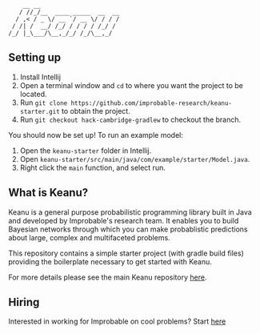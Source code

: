 ```
    __ __                      
   / //_/__  ____ _____  __  __
  / ,< / _ \/ __ `/ __ \/ / / /
 / /| /  __/ /_/ / / / / /_/ / 
/_/ |_\___/\__,_/_/ /_/\__,_/  
```

## Setting up

1. Install Intellij
1. Open a terminal window and `cd` to where you want the project to be located.
1. Run `git clone https://github.com/improbable-research/keanu-starter.git` to obtain the project.
1. Run `git checkout hack-cambridge-gradlew` to checkout the branch.

You should now be set up! To run an example model:

1. Open the `keanu-starter` folder in Intellij.
1. Open `keanu-starter/src/main/java/com/example/starter/Model.java`.
1. Right click the `main` function, and select run.

## What is Keanu?

Keanu is a general purpose probabilistic programming library built in Java and developed by Improbable's research team.
It enables you to build Bayesian networks through which you can make
probablistic predictions about large, complex and multifaceted problems.

This repository contains a simple starter project (with gradle build files) providing the boilerplate
necessary to get started with Keanu.

For more details please see the main Keanu repository [here](https://github.com/improbable-research/keanu).

## Hiring

Interested in working for Improbable on cool problems? Start [here](https://improbable.io/careers/joining-us)
